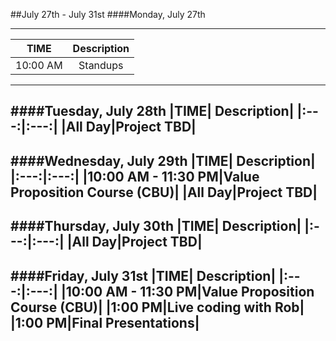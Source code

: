 ##July 27th - July 31st
####Monday, July 27th

---
|TIME| Description|
|:---:|:---:|
|10:00 AM|Standups|
---
####Tuesday, July 28th
|TIME| Description|
|:---:|:---:|
|All Day|Project TBD|
---
####Wednesday, July 29th
|TIME| Description|
|:---:|:---:|
|10:00 AM - 11:30 PM|Value Proposition Course (CBU)|
|All Day|Project TBD|
---
####Thursday, July 30th
|TIME| Description|
|:---:|:---:|
|All Day|Project TBD|
---
####Friday, July 31st
|TIME| Description|
|:---:|:---:|
|10:00 AM - 11:30 PM|Value Proposition Course (CBU)|
|1:00 PM|Live coding with Rob|
|1:00 PM|Final Presentations|
---
